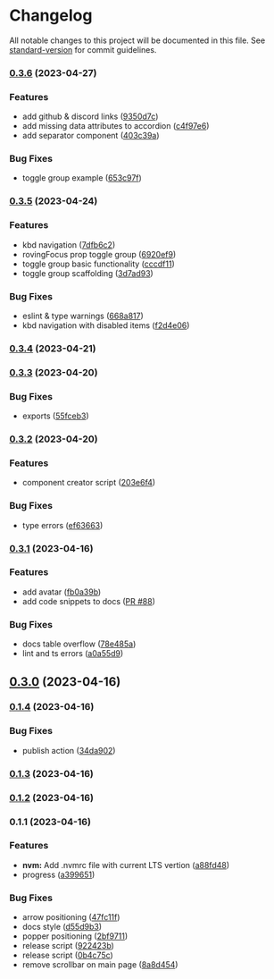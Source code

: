 # Changelog

All notable changes to this project will be documented in this file. See [standard-version](https://github.com/conventional-changelog/standard-version) for commit guidelines.

### [0.3.6](https://github.com/TGlide/radix-svelte/compare/v0.3.5...v0.3.6) (2023-04-27)


### Features

* add github & discord links ([9350d7c](https://github.com/TGlide/radix-svelte/commit/9350d7c4fb9b460a3273c5791a966b137da144c6))
* add missing data attributes to accordion ([c4f97e6](https://github.com/TGlide/radix-svelte/commit/c4f97e6fab7237c7c5a30572888ff9d605f6fe64))
* add separator component ([403c39a](https://github.com/TGlide/radix-svelte/commit/403c39aa2f9fc9011e45987acaba6b871c0c4866))


### Bug Fixes

* toggle group example ([653c97f](https://github.com/TGlide/radix-svelte/commit/653c97faa97a46c9f4008a5c10f0fd7700982ad9))

### [0.3.5](https://github.com/TGlide/radix-svelte/compare/v0.3.4...v0.3.5) (2023-04-24)


### Features

* kbd navigation ([7dfb6c2](https://github.com/TGlide/radix-svelte/commit/7dfb6c29d6dd20c55bd1389eab224ae61175a33d))
* rovingFocus prop toggle group ([6920ef9](https://github.com/TGlide/radix-svelte/commit/6920ef989aab4634b9ea022cfd74ff8a19694a18))
* toggle group basic functionality ([cccdf11](https://github.com/TGlide/radix-svelte/commit/cccdf11f4a905ce028a80bf75f03f613b23d89ec))
* toggle group scaffolding ([3d7ad93](https://github.com/TGlide/radix-svelte/commit/3d7ad9371ae153512e2441feb5468870810a9730))


### Bug Fixes

* eslint & type warnings ([668a817](https://github.com/TGlide/radix-svelte/commit/668a81762a5080cdccebce9a9d3b287f4d7b29e2))
* kbd navigation with disabled items ([f2d4e06](https://github.com/TGlide/radix-svelte/commit/f2d4e065cd8c36974516984a56646f29c11b8798))

### [0.3.4](https://github.com/TGlide/radix-svelte/compare/v0.3.3...v0.3.4) (2023-04-21)

### [0.3.3](https://github.com/TGlide/radix-svelte/compare/v0.3.2...v0.3.3) (2023-04-20)


### Bug Fixes

* exports ([55fceb3](https://github.com/TGlide/radix-svelte/commit/55fceb3cdc084ef7cebe3c53ef423c204cf2ab82))

### [0.3.2](https://github.com/TGlide/radix-svelte/compare/v0.3.1...v0.3.2) (2023-04-20)


### Features

* component creator script ([203e6f4](https://github.com/TGlide/radix-svelte/commit/203e6f472c1dd7c6dc59493ba3f4a66be02bfea4))


### Bug Fixes

* type errors ([ef63663](https://github.com/TGlide/radix-svelte/commit/ef63663c9ba2190b73ae5290d9a7199f7e77c8b5))

### [0.3.1](https://github.com/TGlide/radix-svelte/compare/v0.3.0...v0.3.1) (2023-04-16)

### Features

- add avatar ([fb0a39b](https://github.com/TGlide/radix-svelte/commit/fb0a39bfe7aadef820d76576e421ad5b1fba90ce))
- add code snippets to docs ([PR #88](https://github.com/TGlide/radix-svelte/pull/88))

### Bug Fixes

- docs table overflow ([78e485a](https://github.com/TGlide/radix-svelte/commit/78e485ae6080491638fad582d29e6ce3897d250a))
- lint and ts errors ([a0a55d9](https://github.com/TGlide/radix-svelte/commit/a0a55d95409b41f4fb989b75d57c77193864b18a))

## [0.3.0](https://github.com/TGlide/radix-svelte/compare/v0.1.4...v0.3.0) (2023-04-16)

### [0.1.4](https://github.com/TGlide/radix-svelte/compare/v0.1.3...v0.1.4) (2023-04-16)

### Bug Fixes

- publish action ([34da902](https://github.com/TGlide/radix-svelte/commit/34da902819c02d1f0f64a4405d5f14e33c23a702))

### [0.1.3](https://github.com/TGlide/radix-svelte/compare/v0.1.2...v0.1.3) (2023-04-16)

### [0.1.2](https://github.com/TGlide/radix-svelte/compare/v0.1.1...v0.1.2) (2023-04-16)

### 0.1.1 (2023-04-16)

### Features

- **nvm:** Add .nvmrc file with current LTS vertion ([a88fd48](https://github.com/TGlide/radix-svelte/commit/a88fd489ef5b23cc4b83a6670cdde3499c5b99b8))
- progress ([a399651](https://github.com/TGlide/radix-svelte/commit/a3996517cd36867fdb5ad7c31a9205cb47073382))

### Bug Fixes

- arrow positioning ([47fc11f](https://github.com/TGlide/radix-svelte/commit/47fc11ff5fa2059fba10106d6fe88216591fd88a))
- docs style ([d55d9b3](https://github.com/TGlide/radix-svelte/commit/d55d9b33778b64ee9ad3beb612062723459a8397))
- popper positioning ([2bf9711](https://github.com/TGlide/radix-svelte/commit/2bf97110bcf5e336cc55a90609d1b4082f550cd8))
- release script ([922423b](https://github.com/TGlide/radix-svelte/commit/922423b3b0023ea0ef899567874e007135446d58))
- release script ([0b4c75c](https://github.com/TGlide/radix-svelte/commit/0b4c75c36a1105d2c4afdfff1b8ad704ba3c0920))
- remove scrollbar on main page ([8a8d454](https://github.com/TGlide/radix-svelte/commit/8a8d454d00412289531e109cc0e69ff84a81f20f))
